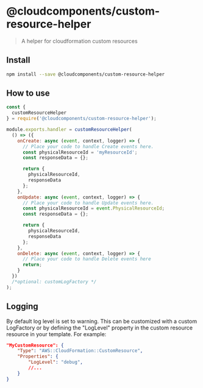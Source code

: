 # @cloudcomponents/custom-resource-helper

> A helper for cloudformation custom resources

## Install

```bash
npm install --save @cloudcomponents/custom-resource-helper
```

## How to use

```javascript
const {
  customResourceHelper
} = require('@cloudcomponents/custom-resource-helper');

module.exports.handler = customResourceHelper(
  () => ({
    onCreate: async (event, context, logger) => {
      // Place your code to handle Create events here.
      const physicalResourceId = 'myResourceId';
      const responseData = {};

      return {
        physicalResourceId,
        responseData
      };
    },
    onUpdate: async (event, context, logger) => {
      // Place your code to handle Update events here.
      const physicalResourceId = event.PhysicalResourceId;
      const responseData = {};

      return {
        physicalResourceId,
        responseData
      };
    },
    onDelete: async (event, context, logger) => {
      // Place your code to handle Delete events here
      return;
    }
  })
  /*optional: customLogFactory */
);
```

## Logging

By default log level is set to warning. This can be customized with a custom LogFactory or by defining the "LogLevel" property in the custom resource resource in your template. For example:

```json
"MyCustomResource": {
    "Type": "AWS::CloudFormation::CustomResource",
    "Properties": {
        "LogLevel": "debug",
        //...
    }
}
```
